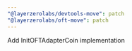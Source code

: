 ```yaml
---
"@layerzerolabs/devtools-move": patch
"@layerzerolabs/oft-move": patch
---
```


Add InitOFTAdapterCoin implementation
